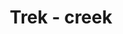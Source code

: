 ---
title: Trek - creek
category: blog
lat: 18.62496
lng: 98.65811
image: https://s3-us-west-2.amazonaws.com/travels2013/2014-01-10 23:49:48 PST.jpg
observation: 20140110234948PST
---